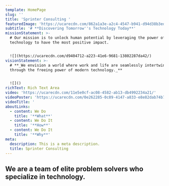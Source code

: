 ```yaml
---
template: HomePage
slug: ''
title: 'Sprinter Consulting '
featuredImage: 'https://ucarecdn.com/862a1a3e-a2c4-4547-b941-d94d38b3edc7/'
subtitle: '# **Discovering Tomorrow''s Technology Today**'
missionStatement: >-
  # Our mission is to unlock human potential by leveraging the power of
  technology to have the most positive impact.


  ![](https://ucarecdn.com/d9404712-a223-41e6-9681-13802287da42/)
visionStatement: >-
  # **_We envision a world where work and life are seamlessly intertwined
  through the freeing power of modern technology._**


  ![]()
richText: Rich Text Area
video: 'https://ucarecdn.com/11e5e0cf-ac08-4582-ab13-db4992234a21/'
videoPoster: 'https://ucarecdn.com/0e262285-0c89-4147-a833-e8e82dab74b7/'
videoTitle: '                                                                                                                                                                                                      '
aboutLinks:
  - content: We Do
    title: '**What**'
  - content: We Do It
    title: '**How**'
  - content: We Do It
    title: '**Why**'
meta:
  description: This is a meta description.
  title: Sprinter Consulting
---
```

## We are a team of elite problem solvers who specialize in technology.
